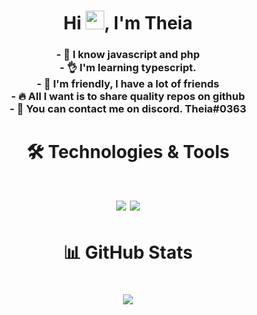 <h1 align="center">Hi <img src="https://raw.githubusercontent.com/MartinHeinz/MartinHeinz/master/wave.gif" width="30px">, I'm Theia</h1>

<h3 align="center">
- 📖️ I know javascript and php<br>
- 👌️ I'm learning typescript. <br>
- 💙️ I'm friendly, I have a lot of friends <br>
- 🔥️ All I want is to share quality repos on github <br>
- 🍍️ You can contact me on discord. Theia#0363 <br>
</h3>

<h1 align="center">🛠️ Technologies & Tools</h1>

<h1 align="center">
<img src="https://camo.githubusercontent.com/58ae3267455c5ac2a9678577cc2207d7e2e61d9d/68747470733a2f2f696d672e736869656c64732e696f2f62616467652f4f532d4c696e75782d696e666f726d6174696f6e616c3f7374796c653d666c6174266c6f676f3d6c696e7578266c6f676f436f6c6f723d776869746526636f6c6f723d326262633861"> <img src="https://camo.githubusercontent.com/f98ec7700bdd0da12c661952998a4bc1a8e0af11/68747470733a2f2f696d672e736869656c64732e696f2f62616467652f436f64652d4a6176615363726970742d696e666f726d6174696f6e616c3f7374796c653d666c6174266c6f676f3d6a617661736372697074266c6f676f436f6c6f723d776869746526636f6c6f723d326262633861"></h1>

<h1 align="center">📊️ GitHub Stats</h1>

<h1 align="center"><img src="https://github-readme-stats.vercel.app/api?username=roaliia&show_icons=true&theme=radical"></h1>
